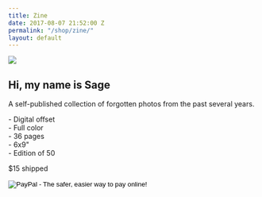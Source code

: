 ```yaml
---
title: Zine
date: 2017-08-07 21:52:00 Z
permalink: "/shop/zine/"
layout: default
---
```


<div class="shop v-center">
  <img src="/uploads/sb-zine-2017.jpg" />

  <div class="details v-center">
  <h2>Hi, my name is Sage</h2>
  <p>A self-published collection of forgotten photos from the past several years.</p>

  <p>- Digital offset<br>
  - Full color<br>
  - 36 pages<br>
  - 6x9"<br>
  - Edition of 50</p>

  <p>$15 shipped</p>

  <form action="https://www.paypal.com/cgi-bin/webscr" method="post" target="_top">
    <input type="hidden" name="cmd" value="_s-xclick">
    <input type="hidden" name="hosted_button_id" value="5Y4FX63FC36JE">
    <input type="image" src="https://www.paypalobjects.com/en_US/i/btn/btn_buynow_LG.gif" border="0" name="submit" alt="PayPal - The safer, easier way to pay online!">
    <img alt="" border="0" src="https://www.paypalobjects.com/en_US/i/scr/pixel.gif" width="1" height="1">
  </form>
  </div>


</div>
